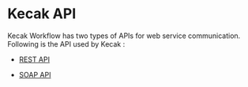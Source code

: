 # Kecak API 

Kecak Workflow has two types of APIs for web service communication. Following is the API used by Kecak :

- [REST API](development_RESTAPI.md)

- [SOAP API](development_SOAPAPI.md) 

